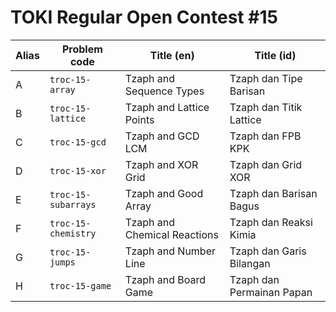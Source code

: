 # TOKI Regular Open Contest #15

| Alias | Problem code        | Title (en)                   | Title (id)                |
| ----- | ------------------- | ---------------------------- | ------------------------- |
| A     | `troc-15-array`     | Tzaph and Sequence Types     | Tzaph dan Tipe Barisan    |
| B     | `troc-15-lattice`   | Tzaph and Lattice Points     | Tzaph dan Titik Lattice   |
| C     | `troc-15-gcd`       | Tzaph and GCD LCM            | Tzaph dan FPB KPK         |
| D     | `troc-15-xor`       | Tzaph and XOR Grid           | Tzaph dan Grid XOR        |
| E     | `troc-15-subarrays` | Tzaph and Good Array         | Tzaph dan Barisan Bagus   |
| F     | `troc-15-chemistry` | Tzaph and Chemical Reactions | Tzaph dan Reaksi Kimia    |
| G     | `troc-15-jumps`     | Tzaph and Number Line        | Tzaph dan Garis Bilangan  |
| H     | `troc-15-game`      | Tzaph and Board Game         | Tzaph dan Permainan Papan |

